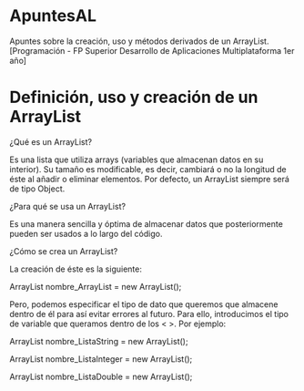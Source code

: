 # ApuntesAL
 Apuntes sobre la creación, uso y métodos derivados de un ArrayList. [Programación - FP Superior Desarrollo de Aplicaciones Multiplataforma 1er año]
 

 # Definición, uso y creación de un ArrayList
 
¿Qué es un ArrayList?

Es una lista que utiliza arrays (variables que almacenan datos en su interior).
Su tamaño es modificable, es decir, cambiará o no la longitud de éste al añadir o eliminar elementos.
Por defecto, un ArrayList siempre será de tipo Object. 

¿Para qué se usa un ArrayList? 

Es una manera sencilla y óptima de almacenar datos que posteriormente pueden ser usados a lo largo del código. 

¿Cómo se crea un ArrayList?

La creación de éste es la siguiente:

ArrayList nombre_ArrayList = new ArrayList();

Pero, podemos especificar el tipo de dato que queremos que almacene dentro de él para así evitar errores al futuro. Para ello, introducimos el tipo de variable que queramos dentro de los < >. Por ejemplo:

ArrayList<String> nombre_ListaString = new ArrayList();

ArrayList<Integer> nombre_ListaInteger = new ArrayList();

ArrayList<Double> nombre_ListaDouble = new ArrayList();
